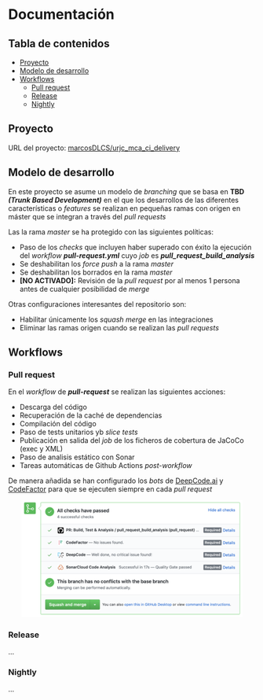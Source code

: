 # Documentación<!-- omit in toc -->

## Tabla de contenidos<!-- omit in toc -->

- [Proyecto](#proyecto)
- [Modelo de desarrollo](#modelo-de-desarrollo)
- [Workflows](#workflows)
  - [Pull request](#pull-request)
  - [Release](#release)
  - [Nightly](#nightly)

## Proyecto

URL del proyecto: [marcosDLCS/urjc_mca_ci_delivery](https://github.com/marcosDLCS/urjc_mca_ci_delivery)

## Modelo de desarrollo

En este proyecto se asume un modelo de *branching* que se basa en **TBD *(Trunk Based Development)*** en el que los desarrollos de las diferentes características o *features* se realizan en pequeñas ramas con origen en máster que se integran a través del *pull requests*

Las la rama *master* se ha protegido con las siguientes políticas:

- Paso de los *checks* que incluyen haber superado con éxito la ejecución del *workflow* ***pull-request.yml*** cuyo *job* es ***pull_request_build_analysis***
- Se deshabilitan los *force push* a la rama *master*
- Se deshabilitan los borrados en la rama *master*
- **[NO ACTIVADO]:** Revisión de la *pull request* por al menos 1 persona antes de cualquier posibilidad de *merge*

Otras configuraciones interesantes del repositorio son:

- Habilitar únicamente los *squash merge* en las integraciones
- Eliminar las ramas origen cuando se realizan las *pull requests*

## Workflows

### Pull request

En el *workflow* de ***pull-request*** se realizan las siguientes acciones:

- Descarga del código
- Recuperación de la caché de dependencias
- Compilación del código
- Paso de tests unitarios yb *slice tests*
- Publicación en salida del *job* de los ficheros de cobertura de JaCoCo (exec y XML)
- Paso de analisis estático con Sonar
- Tareas automáticas de Github Actions *post-workflow* 

De manera añadida se han configurado los *bots* de [DeepCode.ai](https://www.deepcode.ai/) y [CodeFactor](https://www.codefactor.io/) para que se ejecuten siempre en cada *pull request*

<p align="center">
  <img width="450" src="resources/img/pr_checks.png">
</p>

### Release

...

### Nightly

...
